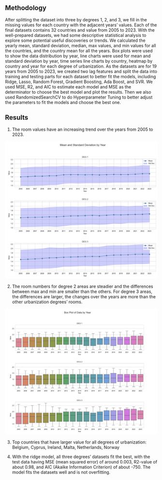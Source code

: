 ## Methodology

After splitting the dataset into three by degrees 1, 2, and 3, we fill in the missing values for each country with the adjacent years’ values. Each of the final datasets contains 32 countries and value from 2005 to 2023. With the well-prepared datasets, we had some descriptive statistical analysis to explore some potential useful discoveries or trends. We calculated the yearly mean, standard deviation, median, max values, and min values for all the countries, and the country mean for all the years. Box plots were used to show the data distribution by year, line charts were used for mean and standard deviation by year, time series line charts by country, heatmap by country and year for each degree of urbanization. As the datasets are for 19 years from 2005 to 2023, we created two lag features and split the data into training and testing parts for each dataset to better fit the models, including Ridge, Lasso, Random Forest, Gradient Boosting, Ada Boost, and SVR. We used MSE, R2, and AIC to estimate each model and MSE as the determinator to choose the best model and plot the results. Then we also used RandomizedSearchCV to do Hyperparameter Tuning to better adjust the parameters to fit the models and choose the best one.

## Results
1.	The room values have an increasing trend over the years from 2005 to 2023.

![](Mean_and_standart_deviation_by_year.png)


2. The room numbers for degree 2 areas are steadier and the differences between max and min are smaller than the others. For degree 3 areas, the differences are larger, the changes over the years are more than the other urbanization degrees’ rooms.

![](box_plot_of_data_by_year.png)


3.	Top countries that have larger value for all degrees of urbanization: Belgium, Cyprus, Ireland, Malta, Netherlands, Norway

4.	With the ridge model, all three degrees’ datasets fit the best, with the test data having MSE (mean squared error) of around 0.003, R2-value of about 0.98, and AIC (Akaike Information Criterion) of about -750. The model fits the datasets well and is not overfitting.
